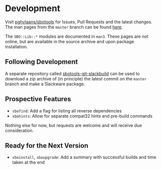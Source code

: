 # Development

Visit [pghvlaans/sbotools](https://github.com/pghvlaans/sbotools) for Issues, Pull Requests and the latest changes. The man pages from the `master` branch can be found [here](/sbotools/man/post-release/).

The `SBO::Lib::*` modules are documented in `man3`. These pages are not online, but are available in the source archive and upon package installation.

## Following Development

A separate repository called [sbotools-git-slackbuild](https://github.com/pghvlaans/sbotools-git-slackbuild) can be used to download a zip archive of (in principle) the latest commit on the `master` branch and make a Slackware package.

## Prospective Features

* `sbofind`: Add a flag for listing all reverse dependencies
* `sbohints`: Allow for separate compat32 hints and pre-build commands

Nothing else for now, but requests are welcome and will receive due consideration.

## Ready for the Next Version

* `sboinstall`, `sboupgrade`: Add a summary with successful builds and time taken at the end

